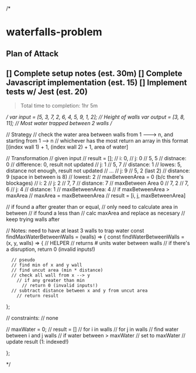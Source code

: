 /*
# waterfalls-problem

## Plan of Attack
[] Complete setup notes (est. 30m)
[] Complete Javascript implementation (est. 15)
[] Implement tests w/ Jest  (est. 20)
---
> Total time to completion: 1hr 5m

*/
var input = [5, 3, 7, 2, 6, 4, 5, 9, 1, 2]; // Height of walls
var output = [3, 8, 11]; // Most water trapped between 2 walls
/*

// Strategy
// check the water area between walls from 1 ---> n, and starting from 1 --> n
    // whichever has the most return an array in this format [(index wall 1) + 1, (index wall 2) + 1, area of water]

// Transformation
// given input
// result = [];
// i: 0, 
  // j: 0
  // 5, 5
    // distnace: 0
    // difference: 0, result not updated
  // j: 1
  // 5, 7
    // distance: 1
    // lowes: 5, distance not enough, result not updated
  // ...
  // j: 9
  // 5, 2 (last 2)
    // distance: 9 (space in between is 8)
    // lowest: 2
    // maxBetweenArea = 0 (b/c there's blockages)
// i: 2
  // j: 2
  // 7, 7
    // distance: 7
    // maxBetween Area 0
  // 7, 2
  // 7, 6
    // j: 4
    // distance: 1
    // maxBetweenArea: 4
    // if maxBetweenArea > maxArea
      // maxArea = maxBetweenArea
      // result = [i, j, maxBetweenArea]

// if found a after greater than or equal,
  // only need to calculate area in between
// if found a less than
  // calc maxArea and replace as necesary
    // keep trying walls after

// Notes: need to have at least 3 walls to trap water
const findMaxWaterBetweenWalls = (walls) => {
  const findWaterBetweenWalls = (x, y, walls) => {
    // HELPER
      // returns # units water between walls
        // if there's a disruption, return 0 (invalid inputs!)

      // pseudo
      // find min of x and y wall
      // find uncut area (min * distance)
      // check all wall from x --> y
        // if any greater than min
          // return 0 (invalid inputs!)
      // subtract distance between x and y from uncut area
        // return result
  };

  // constraints:
    // none

  // maxWater = 0;
  // result = []
  // for i in walls
    // for j in walls
      // find water between i and j walls
      // if water between > maxWater
        // set to maxWater
        // update result (1: indexed!)

};

*/